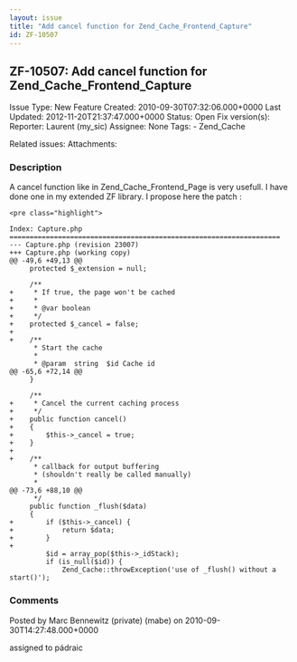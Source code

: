 ```yaml
---
layout: issue
title: "Add cancel function for Zend_Cache_Frontend_Capture"
id: ZF-10507
---
```


ZF-10507: Add cancel function for Zend\_Cache\_Frontend\_Capture
----------------------------------------------------------------

 Issue Type: New Feature Created: 2010-09-30T07:32:06.000+0000 Last Updated: 2012-11-20T21:37:47.000+0000 Status: Open Fix version(s): 
 Reporter:  Laurent (my\_sic)  Assignee:  None  Tags: - Zend\_Cache
 
 Related issues: 
 Attachments: 
### Description

A cancel function like in Zend\_Cache\_Frontend\_Page is very usefull. I have done one in my extended ZF library. I propose here the patch :

 
    <pre class="highlight">
    
    Index: Capture.php
    ===================================================================
    --- Capture.php (revision 23007)
    +++ Capture.php (working copy)
    @@ -49,6 +49,13 @@
         protected $_extension = null;
     
         /**
    +     * If true, the page won't be cached
    +     *
    +     * @var boolean
    +     */
    +    protected $_cancel = false;
    +    
    +    /**
          * Start the cache
          *
          * @param  string  $id Cache id
    @@ -65,6 +72,14 @@
         }
     
         /**
    +     * Cancel the current caching process
    +     */
    +    public function cancel()
    +    {
    +        $this->_cancel = true;
    +    }
    +    
    +    /**
          * callback for output buffering
          * (shouldn't really be called manually)
          *
    @@ -73,6 +88,10 @@
          */
         public function _flush($data)
         {
    +        if ($this->_cancel) {
    +            return $data;
    +        }
    +        
             $id = array_pop($this->_idStack);
             if (is_null($id)) {
                 Zend_Cache::throwException('use of _flush() without a start()');


 

 

### Comments

Posted by Marc Bennewitz (private) (mabe) on 2010-09-30T14:27:48.000+0000

assigned to pádraic

 

 